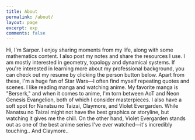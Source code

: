 ```yaml
---
title: About
permalink: /about/
layout: page
excerpt: exp
comments: false
---
```


Hi, I'm Sarper. I enjoy sharing moments from my life, along with some mathematics content. I also post my notes and share the resources I use. I am mostly interested in geometry, topology and dynamical systems. If you're interested in learning more about my professional background, you can check out my resume by clicking the person button below.
Apart from these, I'm a huge fan of Star Wars—I often find myself repeating quotes and scenes. I like reading manga and watching anime. My favorite manga is "Berserk," and when it comes to anime, I'm torn between AoT and Neon Genesis Evangelion, both of which I consider masterpieces. I also have a soft spot for Nanatsu no Taizai, Claymore, and Violet Evergarden. While Nanatsu no Taizai might not have the best graphics or storyline, but watching it gives me the chill. On the other hand, Violet Evergarden stands out as one of the best anime series I've ever watched—it's incredibly touching.. And Claymore.. 
